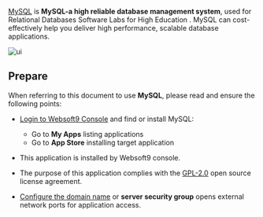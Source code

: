 [MySQL](https://www.mysql.com/) is **MySQL-a high reliable database management system**, used for Relational Databases Software Labs for High Education . MySQL can cost-effectively help you deliver high performance, scalable database applications.


![ui](http://libs.websoft9.com/Websoft9/DocsPicture/zh/mysql/mysql-mariadb-ui-websoft9.png)


## Prepare

When referring to this document to use **MySQL**, please read and ensure the following points:

- [Login to Websoft9 Console](./login-console) and find or install MySQL:
  - Go to **My Apps** listing applications 
  - Go to **App Store** installing target application

- This application is installed by Websoft9 console.


- The purpose of this application complies with the [GPL-2.0](https://opensource.org/licenses/GPL-2.0) open source license agreement.


- [Configure the domain name](./domain-set) or **server security group** opens external network ports for application access.
